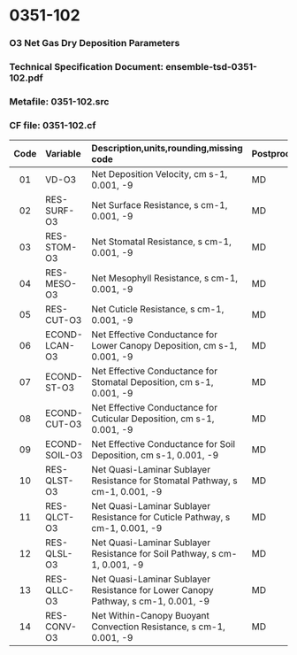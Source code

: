 # 0351-102
### O3 Net Gas Dry Deposition Parameters
### Technical Specification Document: ensemble-tsd-0351-102.pdf
### Metafile: 0351-102.src
### CF file: 0351-102.cf
|Code|Variable|Description,units,rounding,missing code|Postprocessing|
|:-:|:-|:-|:-|
|01|VD-O3|Net Deposition Velocity, cm s-1, 0.001, -9|MD|
|02|RES-SURF-O3|Net Surface Resistance, s cm-1, 0.001, -9|MD|
|03|RES-STOM-O3|Net Stomatal Resistance, s cm-1, 0.001, -9|MD|
|04|RES-MESO-O3|Net Mesophyll Resistance, s cm-1, 0.001, -9|MD|
|05|RES-CUT-O3|Net Cuticle Resistance, s cm-1, 0.001, -9|MD|
|06|ECOND-LCAN-O3|Net Effective Conductance for Lower Canopy Deposition, cm s-1, 0.001, -9|MD|
|07|ECOND-ST-O3|Net Effective Conductance for Stomatal Deposition, cm s-1, 0.001, -9|MD|
|08|ECOND-CUT-O3|Net Effective Conductance for Cuticular Deposition, cm s-1, 0.001, -9|MD|
|09|ECOND-SOIL-O3|Net Effective Conductance for Soil Deposition, cm s-1, 0.001, -9|MD|
|10|RES-QLST-O3|Net Quasi-Laminar Sublayer Resistance for Stomatal Pathway, s cm-1, 0.001, -9|MD|
|11|RES-QLCT-O3|Net Quasi-Laminar Sublayer Resistance for Cuticle Pathway, s cm-1, 0.001, -9|MD|
|12|RES-QLSL-O3|Net Quasi-Laminar Sublayer Resistance for Soil  Pathway, s cm-1, 0.001, -9|MD|
|13|RES-QLLC-O3|Net Quasi-Laminar Sublayer Resistance for Lower Canopy Pathway, s cm-1, 0.001, -9|MD|
|14|RES-CONV-O3|Net Within-Canopy Buoyant Convection Resistance, s cm-1, 0.001, -9|MD|
